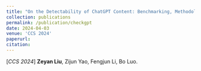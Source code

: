 ```yaml
---
title: "On the Detectability of ChatGPT Content: Benchmarking, Methodology, and Evaluation through the Lens of Academic Writing"
collection: publications
permalink: /publication/checkgpt
date: 2024-04-03
venue: 'CCS 2024'
paperurl:
citation:
---
```

[*CCS 2024*] **Zeyan Liu**, Zijun Yao, Fengjun Li, Bo Luo.
